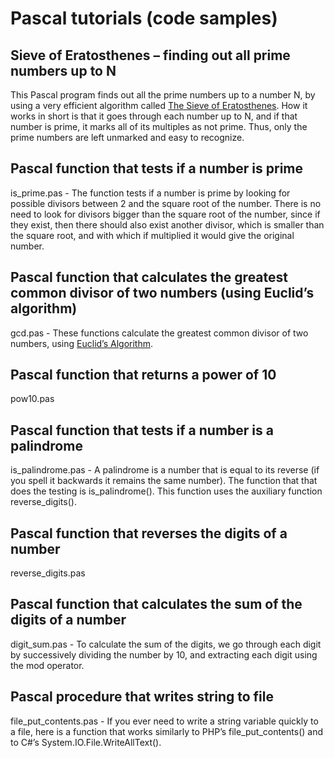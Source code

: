 # Pascal tutorials (code samples)

## Sieve of Eratosthenes – finding out all prime numbers up to N

This Pascal program finds out all the prime numbers up to a number N, by using a very efficient algorithm called [The Sieve of Eratosthenes](https://en.wikipedia.org/wiki/Sieve_of_Eratosthenes). How it works in short is that it goes through each number up to N, and if that number is prime, it marks all of its multiples as not prime. Thus, only the prime numbers are left unmarked and easy to recognize.

## Pascal function that tests if a number is prime

is_prime.pas - The function tests if a number is prime by looking for possible divisors between 2 and the square root of the number. There is no need to look for divisors bigger than the square root of the number, since if they exist, then there should also exist another divisor, which is smaller than the square root, and with which if multiplied it would give the original number.

## Pascal function that calculates the greatest common divisor of two numbers (using Euclid’s algorithm)

gcd.pas - These functions calculate the greatest common divisor of two numbers, using [Euclid’s Algorithm](https://en.wikipedia.org/wiki/Euclidean_algorithm).

## Pascal function that returns a power of 10

pow10.pas

## Pascal function that tests if a number is a palindrome

is_palindrome.pas - A palindrome is a number that is equal to its reverse (if you spell it backwards it remains the same number). The function that that does the testing is is_palindrome(). This function uses the auxiliary function reverse_digits().

## Pascal function that reverses the digits of a number

reverse_digits.pas

## Pascal function that calculates the sum of the digits of a number

digit_sum.pas - To calculate the sum of the digits, we go through each digit by successively dividing the number by 10,
and extracting each digit using the mod operator.

## Pascal procedure that writes string to file

file_put_contents.pas - If you ever need to write a string variable quickly to a file, here is a function that works similarly to PHP’s file_put_contents() and to C#’s System.IO.File.WriteAllText().

